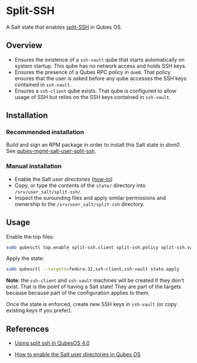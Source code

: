 Split-SSH
=========

A Salt state that enables [split-SSH][split-ssh] in Qubes OS.

Overview
--------

- Ensures the existence of a `ssh-vault` qube that starts automatically on system startup. This qube has no network access and holds SSH keys.
- Ensures the presence of a Qubes RPC policy in `dom0`. That policy ensures that the user is asked before any qube accesses the SSH keys contained in `ssh-vault`.
- Ensures a `ssh-client` qube exists. That qube is configured to allow usage of SSH but relies on the SSH keys contained in `ssh-vault`.

Installation
------------

### Recommended installation

Build and sign an RPM package in order to install this Salt state in _dom0_. See [qubes-mgmt-salt-user-split-ssh][rpm].

  [rpm]: https://github.com/gonzalo-bulnes/qubes-mgmt-salt-user/tree/main/states/split-ssh

### Manual installation

- Enable the Salt _user directories_ ([how-to][user-dirs-how-to])
- Copy, or type the contents of the `state/` directory into `/srv/user_salt/split-ssh/`.
- Inspect the surounding files and apply similar permissions and ownership to the `/srv/user_salt/split-ssh` directory.

Usage
-----

Enable the top files:

```sh
sudo qubesctl top.enable split-ssh.client split-ssh.policy split-ssh.vault
```

Apply the state:

```sh
sudo qubesctl --targets=fedora-32,ssh-client,ssh-vault state.apply
```

**Note**: the `ssh-client` and `ssh-vault` machines will be created if they don't exist. That is the point of having a Salt state! They are part of the targets because because part of the configuration applies to them.

Once the state is enforced, create new SSH keys in `ssh-vault` (or copy existing keys if you prefer).

References
----------

- [Using split ssh in QubesOS 4.0][split-ssh]
- [How to enable the Salt user directories in Qubes OS][user-dirs-how-to]

  [split-ssh]: https://kushaldas.in/posts/using-split-ssh-in-qubesos-4-0.html
  [user-dirs-how-to]: https://github.com/gonzalo-bulnes/qubes-mgmt-salt-user#prerequisites

